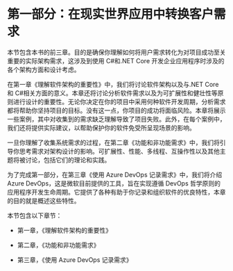 # 第一部分：在现实世界应用中转换客户需求

本节包含本书的前三章。目的是确保你理解如何将用户需求转化为对项目成功至关重要的实际架构需求，这涉及到使用 C#和.NET Core 开发企业应用程序时涉及的各个架构方面和设计考虑。

在第一章《理解软件架构的重要性》中，我们将讨论软件架构以及与.NET Core 和 C#相关方面的意义。本章还将讨论分析软件需求以及为可扩展性和健壮性等原则进行设计的重要性。无论你决定在你的项目中采用何种软件开发周期，分析需求都将帮助你坚持项目的目标。没有这一点，你项目的成功将面临风险。本章将展示一些案例，其中对收集到的需求缺乏理解导致了项目失败。此外，在每个案例中，我们还将提供实际建议，以帮助保护你的软件免受所呈现场景的影响。

一旦你理解了收集系统需求的过程，在第二章《功能和非功能需求》中，我们将引导你思考需求对架构设计的影响。可扩展性、性能、多线程、互操作性以及其他主题将被讨论，包括它们的理论和实践。

为了完成第一部分，在第三章《使用 Azure DevOps 记录需求》中，我们将介绍 Azure DevOps，这是微软目前提供的工具，旨在实现遵循 DevOps 哲学原则的应用程序开发生命周期。它提供了各种有助于你记录和组织软件的优良特性，本章的目的就是概述这些特性。

本节包含以下章节：

+   第一章，《理解软件架构的重要性》

+   第二章，《功能和非功能需求》

+   第三章，《使用 Azure DevOps 记录需求》
